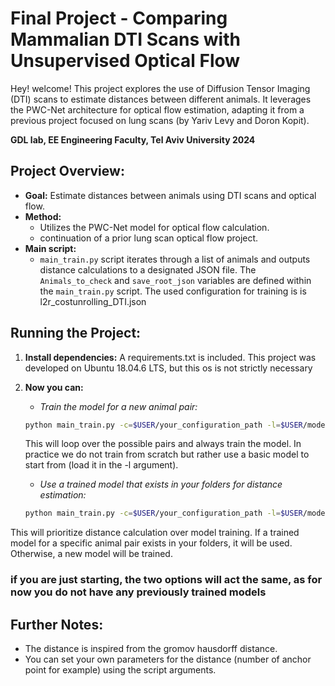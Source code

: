 # Final Project - Comparing Mammalian DTI Scans with Unsupervised Optical Flow

Hey! welcome!
This project explores the use of Diffusion Tensor Imaging (DTI) scans to estimate distances between different animals. It leverages the PWC-Net architecture for optical flow estimation, adapting it from a previous project focused on lung scans (by Yariv Levy and Doron Kopit).

**GDL lab, EE Engineering Faculty, Tel Aviv University 2024**

 ## Project Overview:

* **Goal:** Estimate distances between animals using DTI scans and optical flow.
* **Method:**
    * Utilizes the PWC-Net model for optical flow calculation.
    * continuation of a prior lung scan optical flow project.
* **Main script:**
    * `main_train.py` script iterates through a list of animals and outputs distance calculations to a designated JSON file.
   The `Animals_to_check` and `save_root_json` variables are defined within the `main_train.py` script.
   The used configuration for training is is l2r_costunrolling_DTI.json
## Running the Project:

1. **Install dependencies:** A requirements.txt is included. This project was developed on Ubuntu 18.04.6 LTS, but this os is not strictly necessary
2. **Now you can:**
   
   * *Train the model for a new animal pair:*
   ```bash
   python main_train.py -c=$USER/your_configuration_path -l=$USER/model_to_load_path
   ```
   This will loop over the possible pairs and always train the model. In practice we do not train from scratch but rather use a basic model to start from (load it in the -l argument). 
   
   * *Use a trained model that exists in your folders for distance estimation:*
   ```bash
   python main_train.py -c=$USER/your_configuration_path -l=$USER/model_to_load_path --distance
   ```
This will prioritize distance calculation over model training. If a trained model for a specific animal pair exists in your folders, it will be used. Otherwise, a new model will be trained.
### if you are just starting, the two options will act the same, as for now you do not have any previously trained models 
## Further Notes:

* The distance is inspired from the gromov hausdorff distance.
* You can set your own parameters for the distance (number of anchor point for example) using the script arguments.




